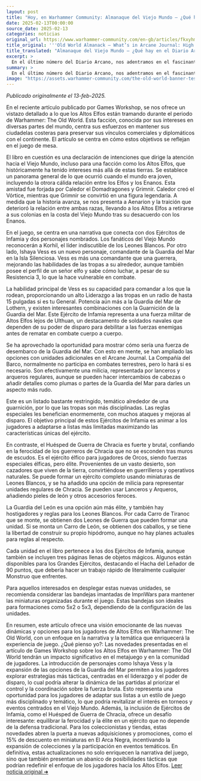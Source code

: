 ```yaml
---
layout: post
title: "Hoy, en Warhammer Community: Almanaque del Viejo Mundo – ¿Qué hay en el Diario Arcano: Reinos de los Altos Elfos? - Comunidad Warhammer"
date: 2025-02-13T00:00:00
source_date: 2025-02-13
categories: noticias
original_url: https://www.warhammer-community.com/en-gb/articles/fkxyhmsz/old-world-almanack-whats-in-arcane-journal-high-elf-realms/
title_original: '''Old World Almanack – What’s in Arcane Journal: High Elf Realms? - Warhammer Community'''
title_translated: "Almanaque del Viejo Mundo – ¿Qué hay en el Diario Arcano: Reinos de los Altos Elfos? - Comunidad Warhammer"
excerpt: >
  En el último número del Diario Arcano, nos adentramos en el fascinante mundo de los Altos Elfos durante la era de Warhammer: The Old World. Descubre cómo estas majestuosas criaturas mantienen sus fortalezas costeras para asegurar sus vínculos comerciales y diplomáticos con el continente. A través de entrevistas con el equipo creativo, exploramos la historia de personajes icónicos como Korhil y la nueva comandante Ishaya Vess, quienes lideran a la Guardia del Mar en la Isla Silenciosa. Con un enfoque en tácticas de combate y estrategias únicas, este artículo promete sumergirte en las épicas batallas y alianzas de los Altos Elfos, ofreciendo a los jugadores nuevas opciones y desafíos en el campo de batalla. ¡No te lo pierdas!
summary: >
  En el último número del Diario Arcano, nos adentramos en el fascinante mundo de los Altos Elfos durante la era de Warhammer: The Old World. Descubre cómo estas majestuosas criaturas mantienen sus fortalezas costeras para asegurar sus vínculos comerciales y diplomáticos con el continente. A través de entrevistas con el equipo creativo, exploramos la historia de personajes icónicos como Korhil y la nueva comandante Ishaya Vess, quienes lideran a la Guardia del Mar en la Isla Silenciosa. Con un enfoque en tácticas de combate y estrategias únicas, este artículo promete sumergirte en las épicas batallas y alianzas de los Altos Elfos, ofreciendo a los jugadores nuevas opciones y desafíos en el campo de batalla. ¡No te lo pierdas!
image: "https://assets.warhammer-community.com/the-old-world-banner-test.jpg"
---
```


*Publicado originalmente el 13-feb-2025.*

En el reciente artículo publicado por Games Workshop, se nos ofrece un vistazo detallado a lo que los Altos Elfos están tramando durante el periodo de Warhammer: The Old World. Esta facción, conocida por sus intereses en diversas partes del mundo, centra sus esfuerzos en mantener sus ciudadelas costeras para preservar sus vínculos comerciales y diplomáticos con el continente. El artículo se centra en cómo estos objetivos se reflejan en el juego de mesa.

El libro en cuestión es una declaración de intenciones que dirige la atención hacia el Viejo Mundo, incluso para una facción como los Altos Elfos, que históricamente ha tenido intereses más allá de estas tierras. Se establece un panorama general de lo que ocurrió cuando el mundo era joven, incluyendo la otrora cálida relación entre los Elfos y los Enanos. Esta amistad fue forjada por Caledor el Domadragones y Grimnir. Caledor creó el Vórtice, mientras que Grimnir se convirtió en una figura legendaria. A medida que la historia avanza, se nos presenta a Aenarion y la traición que deterioró la relación entre ambas razas, llevando a los Altos Elfos a retirarse a sus colonias en la costa del Viejo Mundo tras su desacuerdo con los Enanos.

En el juego, se centra en una narrativa que conecta con dos Ejércitos de Infamia y dos personajes nombrados. Los fanáticos del Viejo Mundo reconocerán a Korhil, el líder indiscutible de los Leones Blancos. Por otro lado, Ishaya Vess es un nuevo personaje, comandante de la Guardia del Mar en la Isla Silenciosa. Vess es más una comandante que una guerrera, mejorando las habilidades de las tropas a su alrededor, aunque también posee el perfil de un señor elfo y sabe cómo luchar, a pesar de su Resistencia 3, lo que la hace vulnerable en combate.

La habilidad principal de Vess es su capacidad para comandar a los que la rodean, proporcionando un alto Liderazgo a las tropas en un radio de hasta 15 pulgadas si es tu General. Potencia aún más a la Guardia del Mar de Lothern, y existen interesantes combinaciones con la Guarnición de la Guardia del Mar. Este Ejército de Infamia representa a una fuerza militar de Altos Elfos lejos de Ulthuan, un destacamento de soldados navales que dependen de su poder de disparo para debilitar a las fuerzas enemigas antes de rematar en combate cuerpo a cuerpo.

Se ha aprovechado la oportunidad para mostrar cómo sería una fuerza de desembarco de la Guardia del Mar. Con esto en mente, se han ampliado las opciones con unidades adicionales en el Arcane Journal. La Compañía del Barco, normalmente no participa en combates terrestres, pero lo hará si es necesario. Son efectivamente una milicia, representada por lanceros y arqueros regulares, aunque se pueden hacer intercambios de cabezas o añadir detalles como plumas o partes de la Guardia del Mar para darles un aspecto más rudo.

Este es un listado bastante restringido, temático alrededor de una guarnición, por lo que las tropas son más disciplinadas. Las reglas especiales les benefician enormemente, con muchos ataques y mejoras al disparo. El objetivo principal de estos Ejércitos de Infamia es animar a los jugadores a adaptarse a listas más limitadas maximizando las características únicas del ejército.

En contraste, el Huésped de Guerra de Chracia es fuerte y brutal, confiando en la ferocidad de los guerreros de Chracia que no se esconden tras muros de escudos. Es el ejército élfico para jugadores de Orcos, siendo fuerzas especiales élficas, pero élite. Provenientes de un vasto desierto, son cazadores que viven de la tierra, convirtiéndose en guerrilleros y operativos naturales. Se puede formar un ejército completo usando miniaturas de Leones Blancos, y se ha añadido una opción de milicia para representar unidades regulares de Chracia. Se pueden usar Lanceros y Arqueros, añadiendo pieles de león y otros accesorios feroces.

La Guardia del León es una opción aún más élite, y también hay hostigadores y reglas para los Leones Blancos. Por cada Carro de Tiranoc que se monte, se obtienen dos Leones de Guerra que pueden formar una unidad. Si se monta un Carro de León, se obtienen dos caballos, y se tiene la libertad de construir su propio hipódromo, aunque no hay planes actuales para reglas al respecto.

Cada unidad en el libro pertenece a los dos Ejércitos de Infamia, aunque también se incluyen tres páginas llenas de objetos mágicos. Algunos están disponibles para los Grandes Ejércitos, destacando el Hacha del Leñador de 90 puntos, que debería hacer un trabajo rápido de literalmente cualquier Monstruo que enfrentes.

Para aquellos interesados en desplegar estas nuevas unidades, se recomienda considerar las bandejas imantadas de ImpriWars para mantener las miniaturas organizadas durante el juego. Estas bandejas son ideales para formaciones como 5x2 o 5x3, dependiendo de la configuración de las unidades.

En resumen, este artículo ofrece una visión emocionante de las nuevas dinámicas y opciones para los jugadores de Altos Elfos en Warhammer: The Old World, con un enfoque en la narrativa y la temática que enriquecerá la experiencia de juego.
¿Qué pienso yo?: Las novedades presentadas en el artículo de Games Workshop sobre los Altos Elfos en Warhammer: The Old World tendrán un impacto significativo en el metajuego y en la comunidad de jugadores. La introducción de personajes como Ishaya Vess y la expansión de las opciones de la Guardia del Mar permiten a los jugadores explorar estrategias más tácticas, centradas en el liderazgo y el poder de disparo, lo cual podría alterar la dinámica de las partidas al priorizar el control y la coordinación sobre la fuerza bruta. Esto representa una oportunidad para los jugadores de adaptar sus listas a un estilo de juego más disciplinado y temático, lo que podría revitalizar el interés en torneos y eventos centrados en el Viejo Mundo. Además, la inclusión de Ejércitos de Infamia, como el Huésped de Guerra de Chracia, ofrece un desafío interesante: equilibrar la ferocidad y la élite en un ejército que no depende de la defensa tradicional. Para los coleccionistas y tiendas, estas novedades abren la puerta a nuevas adquisiciones y promociones, como el 15% de descuento en miniaturas en El Arca Negra, incentivando la expansión de colecciones y la participación en eventos temáticos. En definitiva, estas actualizaciones no solo enriquecen la narrativa del juego, sino que también presentan un abanico de posibilidades tácticas que podrían redefinir el enfoque de los jugadores hacia los Altos Elfos.
[Leer noticia original ➜](https://www.warhammer-community.com/en-gb/articles/fkxyhmsz/old-world-almanack-whats-in-arcane-journal-high-elf-realms/)
